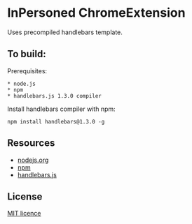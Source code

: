 InPersoned ChromeExtension
===============

Uses precompiled handlebars template.

## To build:

Prerequisites:

	* node.js
	* npm
	* handlebars.js 1.3.0 compiler

Install handlebars compiler with npm:

	npm install handlebars@1.3.0 -g


Resources
---
  - [nodejs.org](http://nodejs.org/)
  - [npm](http://npmjs.org/)
  - [handlebars.js](http://handlebarsjs.com/)

## License
[MIT licence](http://opensource.org/licenses/MIT)